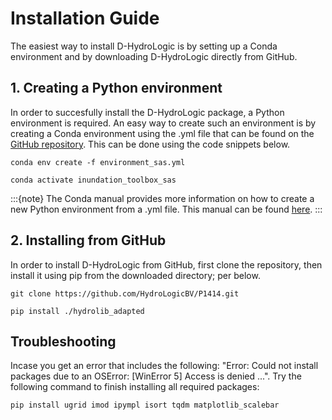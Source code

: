 # Installation Guide
The easiest way to install D-HydroLogic is by setting up a Conda environment and by downloading D-HydroLogic directly from GitHub.

## 1. Creating a Python environment
In order to succesfully install the D-HydroLogic package, a Python environment is required. 
An easy way to create such an environment is by creating a Conda environment using the .yml file that can be found on the [GitHub repository](https://github.com/HydroLogicBV/P1414/blob/main/environment_sas.yml).
This can be done using the code snippets below.
````
conda env create -f environment_sas.yml
````

````
conda activate inundation_toolbox_sas
````

:::{note}
The Conda manual provides more information on how to create a new Python environment from a .yml file. 
This manual can be found [here](https://conda.io/projects/conda/en/latest/user-guide/tasks/manage-environments.html#creating-an-environment-from-an-environment-yml-file).
:::

## 2. Installing from GitHub
In order to install D-HydroLogic from GitHub, first clone the repository, then install it using pip from the downloaded directory; per below.

````
git clone https://github.com/HydroLogicBV/P1414.git
````

````
pip install ./hydrolib_adapted
````

## Troubleshooting

Incase you get an error that includes the following: "Error: Could not install packages due to an OSError: \[WinError 5\] Access is denied ...".
Try the following command to finish installing all required packages:
````
pip install ugrid imod ipympl isort tqdm matplotlib_scalebar
````